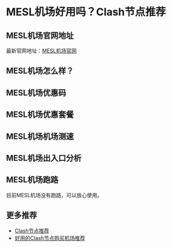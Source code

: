 # MESL机场好用吗？Clash节点推荐

## MESL机场官网地址
最新官网地址：[MESL机场官网](https://ct.affxc.com/mesl/)

## MESL机场怎么样？


## MESL机场优惠码


## MESL机场优惠套餐


## MESL机场机场测速


## MESL机场出入口分析


## MESL机场跑路
目前MESL机场没有跑路，可以放心使用。

## 更多推荐
 - [Clash节点推荐](https://github.com/clashdownload/Clash)
 - [好用的Clash节点购买机场推荐](https://clash.top/node/?utm_source=github&utm_medium=clashdownload-details)
